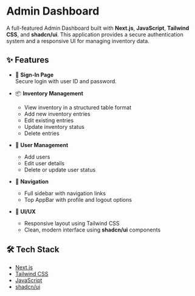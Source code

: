 # Admin Dashboard

A full-featured Admin Dashboard built with **Next.js**, **JavaScript**, **Tailwind CSS**, and **shadcn/ui**. This application provides a secure authentication system and a responsive UI for managing inventory data.

## ✨ Features

- 🔐 **Sign-In Page**  
  Secure login with user ID and password.

- 📦 **Inventory Management**  
  - View inventory in a structured table format  
  - Add new inventory entries  
  - Edit existing entries  
  - Update inventory status  
  - Delete entries

- 👤 **User Management**  
  - Add users  
  - Edit user details  
  - Delete or update user status  

- 🧭 **Navigation**  
  - Full sidebar with navigation links  
  - Top AppBar with profile and logout options

- 💅 **UI/UX**  
  - Responsive layout using Tailwind CSS  
  - Clean, modern interface using **shadcn/ui** components

## 🛠 Tech Stack

- [Next.js](https://nextjs.org/)
- [Tailwind CSS](https://tailwindcss.com/)
- [JavaScript](https://developer.mozilla.org/en-US/docs/Web/JavaScript)
- [shadcn/ui](https://ui.shadcn.com/)


